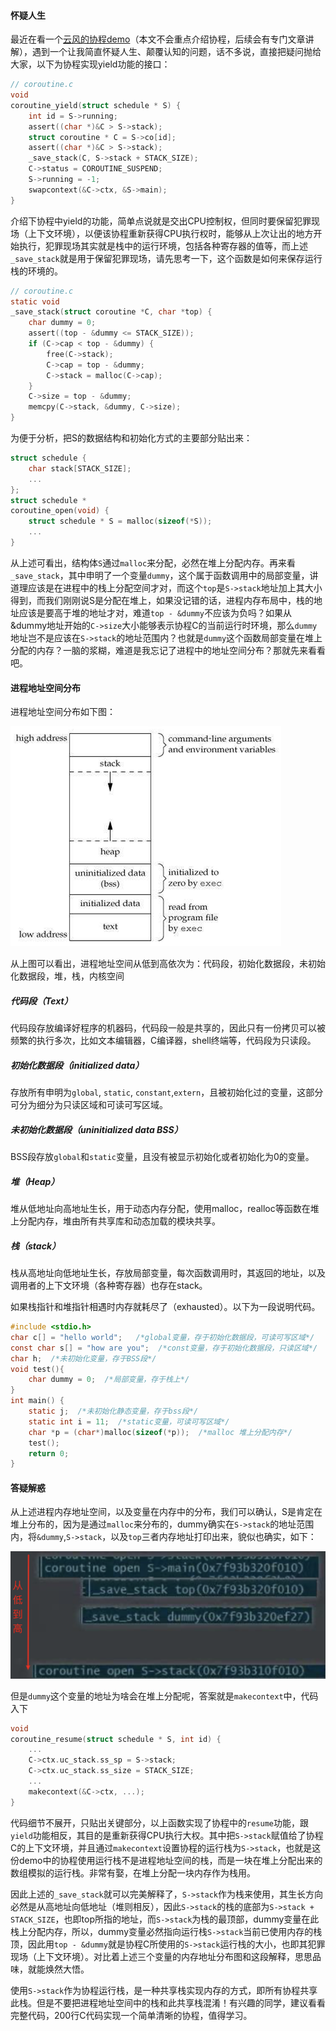 #### 怀疑人生

最近在看一个[云风的协程demo](https://github.com/cloudwu/coroutine)（本文不会重点介绍协程，后续会有专门文章讲解），遇到一个让我简直怀疑人生、颠覆认知的问题，话不多说，直接把疑问抛给大家，以下为协程实现yield功能的接口：

```c
// coroutine.c
void
coroutine_yield(struct schedule * S) {
    int id = S->running;
    assert((char *)&C > S->stack);
    struct coroutine * C = S->co[id];
    assert((char *)&C > S->stack);
    _save_stack(C, S->stack + STACK_SIZE);
    C->status = COROUTINE_SUSPEND;
    S->running = -1;
    swapcontext(&C->ctx, &S->main);
}
```

介绍下协程中yield的功能，简单点说就是交出CPU控制权，但同时要保留犯罪现场（上下文环境），以便该协程重新获得CPU执行权时，能够从上次让出的地方开始执行，犯罪现场其实就是栈中的运行环境，包括各种寄存器的值等，而上述`_save_stack`就是用于保留犯罪现场，请先思考一下，这个函数是如何来保存运行栈的环境的。

```c
// coroutine.c
static void
_save_stack(struct coroutine *C, char *top) {
    char dummy = 0;
    assert((top - &dummy <= STACK_SIZE));
    if (C->cap < top - &dummy) {
        free(C->stack);
        C->cap = top - &dummy;
        C->stack = malloc(C->cap);
    }
    C->size = top - &dummy;
    memcpy(C->stack, &dummy, C->size);
}
```



为便于分析，把S的数据结构和初始化方式的主要部分贴出来：

```c
struct schedule {
    char stack[STACK_SIZE];
    ...
};
struct schedule *
coroutine_open(void) {
    struct schedule * S = malloc(sizeof(*S));
    ...
}
```

从上述可看出，结构体`S`通过`malloc`来分配，必然在堆上分配内存。再来看`_save_stack`，其中申明了一个变量`dummy`，这个属于函数调用中的局部变量，讲道理应该是在进程中的栈上分配空间才对，而这个`top`是`S->stack`地址加上其大小得到，而我们刚刚说S是分配在堆上，如果没记错的话，进程内存布局中，栈的地址应该是要高于堆的地址才对，难道`top - &dummy`不应该为负吗？如果从&dummy地址开始的`C->size`大小能够表示协程C的当前运行时环境，那么`dummy`地址岂不是应该在`S->stack`的地址范围内？也就是`dummy`这个函数局部变量在堆上分配的内存？一脑的浆糊，难道是我忘记了进程中的地址空间分布？那就先来看看吧。



#### 进程地址空间分布

进程地址空间分布如下图：

![memory_layout_of_c](..\pic\memory_layout_of_c.png)

从上图可以看出，进程地址空间从低到高依次为：代码段，初始化数据段，未初始化数据段，堆，栈，内核空间

##### 代码段（Text）

代码段存放编译好程序的机器码，代码段一般是共享的，因此只有一份拷贝可以被频繁的执行多次，比如文本编辑器，C编译器，shell终端等，代码段为只读段。

##### 初始化数据段（initialized data）

存放所有申明为`global`, `static`, `constant`,`extern`，且被初始化过的变量，这部分可分为细分为只读区域和可读可写区域。

##### 未初始化数据段（uninitialized data BSS）

BSS段存放`global`和`static`变量，且没有被显示初始化或者初始化为0的变量。

##### 堆（Heap）

堆从低地址向高地址生长，用于动态内存分配，使用malloc，realloc等函数在堆上分配内存，堆由所有共享库和动态加载的模块共享。

##### 栈（stack）

栈从高地址向低地址生长，存放局部变量，每次函数调用时，其返回的地址，以及调用者的上下文环境（各种寄存器）也存在stack。

如果栈指针和堆指针相遇时内存就耗尽了（exhausted）。以下为一段说明代码。

```c
#include <stdio.h>
char c[] = "hello world";   /*global变量，存于初始化数据段，可读可写区域*/
const char s[] = "how are you";  /*const变量，存于初始化数据段，只读区域*/
char h;  /*未初始化变量，存于BSS段*/
void test(){
    char dummy = 0;  /*局部变量，存于栈上*/
}
int main() {
    static j;  /*未初始化静态变量，存于bss段*/ 
    static int i = 11;  /*static变量，可读可写区域*/
    char *p = (char*)malloc(sizeof(*p));  /*malloc 堆上分配内存*/
    test();
    return 0;
}
```



#### 答疑解惑

从上述进程内存地址空间，以及变量在内存中的分布，我们可以确认，S是肯定在堆上分布的，因为是通过`malloc`来分布的，dummy确实在`S->stack`的地址范围内，将`&dummy`,`S->stack`，以及`top`三者内存地址打印出来，貌似也确实，如下：

<img src="../pic/coroutine_address.png" alt="coroutine_address" style="zoom:50%;" />

但是`dummy`这个变量的地址为啥会在堆上分配呢，答案就是`makecontext`中，代码入下

```c
void
coroutine_resume(struct schedule * S, int id) {
    ...
    C->ctx.uc_stack.ss_sp = S->stack;
    C->ctx.uc_stack.ss_size = STACK_SIZE;
    ...
    makecontext(&C->ctx, ...);
}
```

代码细节不展开，只贴出关键部分，以上函数实现了协程中的`resume`功能，跟`yield`功能相反，其目的是重新获得CPU执行大权。其中把`S->stack`赋值给了协程C的上下文环境，并且通过`makecontext`设置协程的运行栈为`S->stack`，也就是这份demo中的协程使用运行栈不是进程地址空间的栈，而是一块在堆上分配出来的数组模拟的运行栈。非常有娶，在堆上分配一块内存作为栈用。

因此上述的`_save_stack`就可以完美解释了，`S->stack`作为栈来使用，其生长方向必然是从高地址向低地址（堆则相反），因此`S->stack`的栈的底部为`S->stack + STACK_SIZE`，也即top所指的地址，而`S->stack`为栈的最顶部，dummy变量在此栈上分配内存，所以，dummy变量必然指向运行栈`S->stack`当前已使用内存的栈顶，因此用`top - &dummy`就是协程C所使用的`S->stack`运行栈的大小，也即其犯罪现场（上下文环境）。对比着上述三个变量的内存地址分布图和这段解释，思思品味，就能焕然大悟。

使用`S->stack`作为协程运行栈，是一种共享栈实现内存的方式，即所有协程共享此栈。但是不要把进程地址空间中的栈和此共享栈混淆！有兴趣的同学，建议看看完整代码，200行C代码实现一个简单清晰的协程，值得学习。














